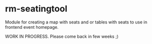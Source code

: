 # rm-seatingtool
Module for creating a map with seats and or tables with seats to use in frontend event homepage.

WORK IN PROGRESS. Please come back in few weeks ;)

